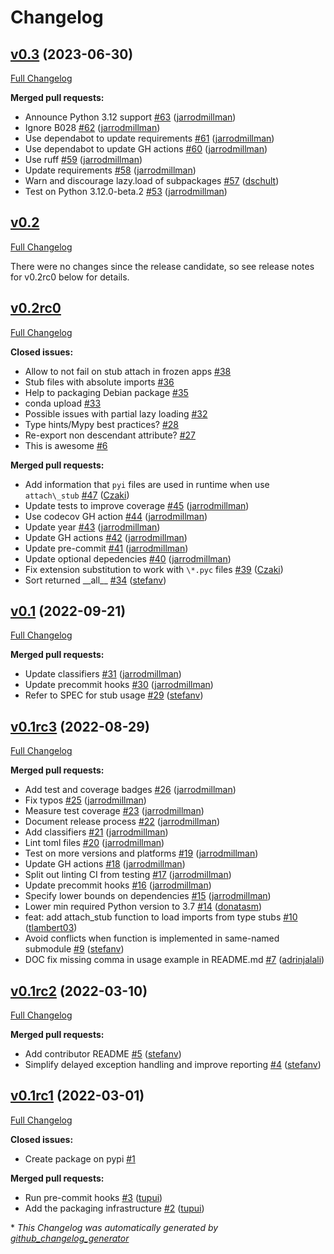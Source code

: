 # Changelog

## [v0.3](https://github.com/scientific-python/lazy_loader/tree/v0.3) (2023-06-30)

[Full Changelog](https://github.com/scientific-python/lazy_loader/compare/v0.2...v0.3)

**Merged pull requests:**

- Announce Python 3.12 support [\#63](https://github.com/scientific-python/lazy_loader/pull/63) ([jarrodmillman](https://github.com/jarrodmillman))
- Ignore B028 [\#62](https://github.com/scientific-python/lazy_loader/pull/62) ([jarrodmillman](https://github.com/jarrodmillman))
- Use dependabot to update requirements [\#61](https://github.com/scientific-python/lazy_loader/pull/61) ([jarrodmillman](https://github.com/jarrodmillman))
- Use dependabot to update GH actions [\#60](https://github.com/scientific-python/lazy_loader/pull/60) ([jarrodmillman](https://github.com/jarrodmillman))
- Use ruff [\#59](https://github.com/scientific-python/lazy_loader/pull/59) ([jarrodmillman](https://github.com/jarrodmillman))
- Update requirements [\#58](https://github.com/scientific-python/lazy_loader/pull/58) ([jarrodmillman](https://github.com/jarrodmillman))
- Warn and discourage lazy.load of subpackages [\#57](https://github.com/scientific-python/lazy_loader/pull/57) ([dschult](https://github.com/dschult))
- Test on Python 3.12.0-beta.2 [\#53](https://github.com/scientific-python/lazy_loader/pull/53) ([jarrodmillman](https://github.com/jarrodmillman))

## [v0.2](https://github.com/scientific-python/lazy_loader/tree/v0.2)

[Full Changelog](https://github.com/scientific-python/lazy_loader/compare/v0.1...v0.2)

There were no changes since the release candidate, so
see release notes for v0.2rc0 below for details.

## [v0.2rc0](https://github.com/scientific-python/lazy_loader/tree/v0.2rc0)

[Full Changelog](https://github.com/scientific-python/lazy_loader/compare/v0.1...v0.2rc0)

**Closed issues:**

- Allow to not fail on stub attach in frozen apps [\#38](https://github.com/scientific-python/lazy_loader/issues/38)
- Stub files with absolute imports [\#36](https://github.com/scientific-python/lazy_loader/issues/36)
- Help to packaging Debian package [\#35](https://github.com/scientific-python/lazy_loader/issues/35)
- conda upload [\#33](https://github.com/scientific-python/lazy_loader/issues/33)
- Possible issues with partial lazy loading [\#32](https://github.com/scientific-python/lazy_loader/issues/32)
- Type hints/Mypy best practices? [\#28](https://github.com/scientific-python/lazy_loader/issues/28)
- Re-export non descendant attribute? [\#27](https://github.com/scientific-python/lazy_loader/issues/27)
- This is awesome [\#6](https://github.com/scientific-python/lazy_loader/issues/6)

**Merged pull requests:**

- Add information that `pyi` files are used in runtime when use `attach\_stub` [\#47](https://github.com/scientific-python/lazy_loader/pull/47) ([Czaki](https://github.com/Czaki))
- Update tests to improve coverage [\#45](https://github.com/scientific-python/lazy_loader/pull/45) ([jarrodmillman](https://github.com/jarrodmillman))
- Use codecov GH action [\#44](https://github.com/scientific-python/lazy_loader/pull/44) ([jarrodmillman](https://github.com/jarrodmillman))
- Update year [\#43](https://github.com/scientific-python/lazy_loader/pull/43) ([jarrodmillman](https://github.com/jarrodmillman))
- Update GH actions [\#42](https://github.com/scientific-python/lazy_loader/pull/42) ([jarrodmillman](https://github.com/jarrodmillman))
- Update pre-commit [\#41](https://github.com/scientific-python/lazy_loader/pull/41) ([jarrodmillman](https://github.com/jarrodmillman))
- Update optional depedencies [\#40](https://github.com/scientific-python/lazy_loader/pull/40) ([jarrodmillman](https://github.com/jarrodmillman))
- Fix extension substitution to work with `\*.pyc` files [\#39](https://github.com/scientific-python/lazy_loader/pull/39) ([Czaki](https://github.com/Czaki))
- Sort returned \_\_all\_\_ [\#34](https://github.com/scientific-python/lazy_loader/pull/34) ([stefanv](https://github.com/stefanv))

## [v0.1](https://github.com/scientific-python/lazy_loader/tree/v0.1) (2022-09-21)

[Full Changelog](https://github.com/scientific-python/lazy_loader/compare/v0.1rc3...v0.1)

**Merged pull requests:**

- Update classifiers [\#31](https://github.com/scientific-python/lazy_loader/pull/31) ([jarrodmillman](https://github.com/jarrodmillman))
- Update precommit hooks [\#30](https://github.com/scientific-python/lazy_loader/pull/30) ([jarrodmillman](https://github.com/jarrodmillman))
- Refer to SPEC for stub usage [\#29](https://github.com/scientific-python/lazy_loader/pull/29) ([stefanv](https://github.com/stefanv))

## [v0.1rc3](https://github.com/scientific-python/lazy_loader/tree/v0.1rc3) (2022-08-29)

[Full Changelog](https://github.com/scientific-python/lazy_loader/compare/v0.1rc2...v0.1rc3)

**Merged pull requests:**

- Add test and coverage badges [\#26](https://github.com/scientific-python/lazy_loader/pull/26) ([jarrodmillman](https://github.com/jarrodmillman))
- Fix typos [\#25](https://github.com/scientific-python/lazy_loader/pull/25) ([jarrodmillman](https://github.com/jarrodmillman))
- Measure test coverage [\#23](https://github.com/scientific-python/lazy_loader/pull/23) ([jarrodmillman](https://github.com/jarrodmillman))
- Document release process [\#22](https://github.com/scientific-python/lazy_loader/pull/22) ([jarrodmillman](https://github.com/jarrodmillman))
- Add classifiers [\#21](https://github.com/scientific-python/lazy_loader/pull/21) ([jarrodmillman](https://github.com/jarrodmillman))
- Lint toml files [\#20](https://github.com/scientific-python/lazy_loader/pull/20) ([jarrodmillman](https://github.com/jarrodmillman))
- Test on more versions and platforms [\#19](https://github.com/scientific-python/lazy_loader/pull/19) ([jarrodmillman](https://github.com/jarrodmillman))
- Update GH actions [\#18](https://github.com/scientific-python/lazy_loader/pull/18) ([jarrodmillman](https://github.com/jarrodmillman))
- Split out linting CI from testing [\#17](https://github.com/scientific-python/lazy_loader/pull/17) ([jarrodmillman](https://github.com/jarrodmillman))
- Update precommit hooks [\#16](https://github.com/scientific-python/lazy_loader/pull/16) ([jarrodmillman](https://github.com/jarrodmillman))
- Specify lower bounds on dependencies [\#15](https://github.com/scientific-python/lazy_loader/pull/15) ([jarrodmillman](https://github.com/jarrodmillman))
- Lower min required Python version to 3.7 [\#14](https://github.com/scientific-python/lazy_loader/pull/14) ([donatasm](https://github.com/donatasm))
- feat: add attach_stub function to load imports from type stubs [\#10](https://github.com/scientific-python/lazy_loader/pull/10) ([tlambert03](https://github.com/tlambert03))
- Avoid conflicts when function is implemented in same-named submodule [\#9](https://github.com/scientific-python/lazy_loader/pull/9) ([stefanv](https://github.com/stefanv))
- DOC fix missing comma in usage example in README.md [\#7](https://github.com/scientific-python/lazy_loader/pull/7) ([adrinjalali](https://github.com/adrinjalali))

## [v0.1rc2](https://github.com/scientific-python/lazy_loader/tree/v0.1rc2) (2022-03-10)

[Full Changelog](https://github.com/scientific-python/lazy_loader/compare/v0.1rc1...v0.1rc2)

**Merged pull requests:**

- Add contributor README [\#5](https://github.com/scientific-python/lazy_loader/pull/5) ([stefanv](https://github.com/stefanv))
- Simplify delayed exception handling and improve reporting [\#4](https://github.com/scientific-python/lazy_loader/pull/4) ([stefanv](https://github.com/stefanv))

## [v0.1rc1](https://github.com/scientific-python/lazy_loader/tree/v0.1rc1) (2022-03-01)

[Full Changelog](https://github.com/scientific-python/lazy_loader/compare/v0.0...v0.1rc1)

**Closed issues:**

- Create package on pypi [\#1](https://github.com/scientific-python/lazy_loader/issues/1)

**Merged pull requests:**

- Run pre-commit hooks [\#3](https://github.com/scientific-python/lazy_loader/pull/3) ([tupui](https://github.com/tupui))
- Add the packaging infrastructure [\#2](https://github.com/scientific-python/lazy_loader/pull/2) ([tupui](https://github.com/tupui))

\* _This Changelog was automatically generated by [github_changelog_generator](https://github.com/github-changelog-generator/github-changelog-generator)_
